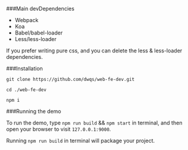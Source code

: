 ###Main devDependencies

* Webpack
* Koa
* Babel/babel-loader
* Less/less-loader

If you prefer writing pure css, and you can delete the less & less-loader dependencies.

###Installation

```
git clone https://github.com/dwqs/web-fe-dev.git

cd ./web-fe-dev

npm i
```

###Running the demo

To run the demo, type `npm run build` && `npm start` in terminal, and then open your browser to visit `127.0.0.1:9000`.

Running `npm run build` in terminal will package your project.